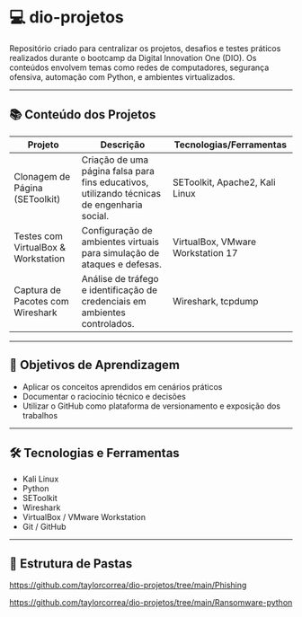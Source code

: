 # 💻 dio-projetos

Repositório criado para centralizar os projetos, desafios e testes práticos realizados durante o bootcamp da Digital Innovation One (DIO). Os conteúdos envolvem temas como redes de computadores, segurança ofensiva, automação com Python, e ambientes virtualizados.

---

## 📚 Conteúdo dos Projetos

| Projeto | Descrição | Tecnologias/Ferramentas |
|--------|-----------|--------------------------|
| Clonagem de Página (SEToolkit) | Criação de uma página falsa para fins educativos, utilizando técnicas de engenharia social. | SEToolkit, Apache2, Kali Linux |
| Testes com VirtualBox & Workstation | Configuração de ambientes virtuais para simulação de ataques e defesas. | VirtualBox, VMware Workstation 17 |
| Captura de Pacotes com Wireshark | Análise de tráfego e identificação de credenciais em ambientes controlados. | Wireshark, tcpdump |

---

## 🧠 Objetivos de Aprendizagem

- Aplicar os conceitos aprendidos em cenários práticos
- Documentar o raciocínio técnico e decisões
- Utilizar o GitHub como plataforma de versionamento e exposição dos trabalhos

---

## 🛠️ Tecnologias e Ferramentas

- Kali Linux
- Python
- SEToolkit
- Wireshark
- VirtualBox / VMware Workstation
- Git / GitHub

---

## 📁 Estrutura de Pastas

https://github.com/taylorcorrea/dio-projetos/tree/main/Phishing

https://github.com/taylorcorrea/dio-projetos/tree/main/Ransomware-python


